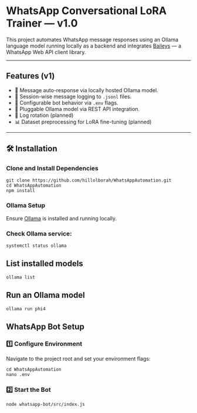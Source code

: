 #  WhatsApp Conversational LoRA Trainer — v1.0

This project automates WhatsApp message responses using an Ollama language model running locally as a backend and integrates [Baileys](https://github.com/WhiskeySockets/Baileys) — a WhatsApp Web API client library.

---

##  Features (v1)

- 🤖 Message auto-response via locally hosted Ollama model.
- 📄 Session-wise message logging to `.jsonl` files.
- 🔧 Configurable bot behavior via `.env` flags.
- 🔌 Pluggable Ollama model via REST API integration.
- 📝 Log rotation (planned)
- 📊 Dataset preprocessing for LoRA fine-tuning (planned)

---

## 🛠 Installation

###  Clone and Install Dependencies

```
git clone https://github.com/hillolborah/WhatsAppAutomation.git
cd WhatsAppAutomation
npm install
```

### Ollama Setup

Ensure [Ollama](https://ollama.com/download) is installed and running locally.

### Check Ollama service:

```
systemctl status ollama
```

## List installed models
```
ollama list
```


## Run an Ollama model
```
ollama run phi4
```


## WhatsApp Bot Setup

### 1️⃣ Configure Environment

Navigate to the project root and set your environment flags:

```
cd WhatsAppAutomation
nano .env
```
### 2️⃣ Start the Bot
```
node whatsapp-bot/src/index.js
```




